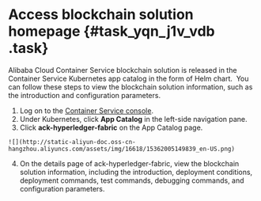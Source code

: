# Access blockchain solution homepage {#task_yqn_j1v_vdb .task}

Alibaba Cloud Container Service blockchain solution is released in the Container Service Kubernetes app catalog in the form of Helm chart.  You can follow these steps to view the blockchain solution information, such as the introduction and configuration parameters.

1.   Log on to the [Container Service console](https://cs.console.aliyun.com/). 
2.   Under Kubernetes, click **App Catalog** in the left-side navigation pane. 
3.   Click **ack-hyperledger-fabric** on the App Catalog page. 

    ![](http://static-aliyun-doc.oss-cn-hangzhou.aliyuncs.com/assets/img/16618/15362005149839_en-US.png)

4.   On the details page of ack-hyperledger-fabric, view the blockchain solution information, including the introduction, deployment conditions, deployment commands, test commands, debugging commands, and configuration parameters. 


